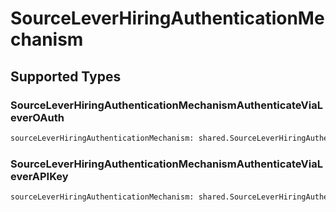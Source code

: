 # SourceLeverHiringAuthenticationMechanism


## Supported Types

### SourceLeverHiringAuthenticationMechanismAuthenticateViaLeverOAuth

```python
sourceLeverHiringAuthenticationMechanism: shared.SourceLeverHiringAuthenticationMechanismAuthenticateViaLeverOAuth = /* values here */
```

### SourceLeverHiringAuthenticationMechanismAuthenticateViaLeverAPIKey

```python
sourceLeverHiringAuthenticationMechanism: shared.SourceLeverHiringAuthenticationMechanismAuthenticateViaLeverAPIKey = /* values here */
```

